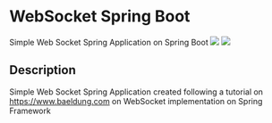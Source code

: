 # WebSocket Spring Boot
Simple Web Socket Spring Application on Spring Boot
![](https://img.shields.io/badge/Code-Java-informational?style=flat&logo=java)
![](https://img.shields.io/badge/Framework-Spring-informational?style=flat&logo=spring)
## Description
Simple Web Socket Spring Application created following a tutorial on https://www.baeldung.com on WebSocket implementation on Spring Framework
